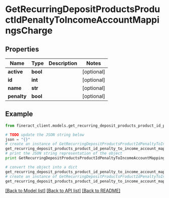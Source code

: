 # GetRecurringDepositProductsProductIdPenaltyToIncomeAccountMappingsCharge


## Properties

Name | Type | Description | Notes
------------ | ------------- | ------------- | -------------
**active** | **bool** |  | [optional] 
**id** | **int** |  | [optional] 
**name** | **str** |  | [optional] 
**penalty** | **bool** |  | [optional] 

## Example

```python
from fineract_client.models.get_recurring_deposit_products_product_id_penalty_to_income_account_mappings_charge import GetRecurringDepositProductsProductIdPenaltyToIncomeAccountMappingsCharge

# TODO update the JSON string below
json = "{}"
# create an instance of GetRecurringDepositProductsProductIdPenaltyToIncomeAccountMappingsCharge from a JSON string
get_recurring_deposit_products_product_id_penalty_to_income_account_mappings_charge_instance = GetRecurringDepositProductsProductIdPenaltyToIncomeAccountMappingsCharge.from_json(json)
# print the JSON string representation of the object
print GetRecurringDepositProductsProductIdPenaltyToIncomeAccountMappingsCharge.to_json()

# convert the object into a dict
get_recurring_deposit_products_product_id_penalty_to_income_account_mappings_charge_dict = get_recurring_deposit_products_product_id_penalty_to_income_account_mappings_charge_instance.to_dict()
# create an instance of GetRecurringDepositProductsProductIdPenaltyToIncomeAccountMappingsCharge from a dict
get_recurring_deposit_products_product_id_penalty_to_income_account_mappings_charge_form_dict = get_recurring_deposit_products_product_id_penalty_to_income_account_mappings_charge.from_dict(get_recurring_deposit_products_product_id_penalty_to_income_account_mappings_charge_dict)
```
[[Back to Model list]](../README.md#documentation-for-models) [[Back to API list]](../README.md#documentation-for-api-endpoints) [[Back to README]](../README.md)


